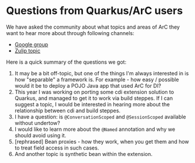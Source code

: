 # Questions from Quarkus/ArC users

We have asked the community about what topics and areas of ArC they want to hear more about through following channels:

* [Google group](https://groups.google.com/g/quarkus-dev/c/78ucWI6DCjw)
* [Zulip topic](https://quarkusio.zulipchat.com/#narrow/stream/187030-users/topic/What.20would.20you.20like.20to.20know.20about.20Quarkus.20CDI.2FArC.3F)

Here is a quick summary of the questions we got:

1) It may be a bit off-topic, but one of the things I'm always interested in is how "separable" a framework is.
For example - how easy / possible would it be to deploy a POJO Java app that used ArC for DI?
2) This year I was working on porting some cdi extension solution to Quarkus, and managed to get it to work via build steppes. If I can suggest a topic, I would be interested in hearing more about the relationship between cdi and build steppes.
3) I have a question: is `@ConversationScoped` and `@SessionScoped` available without undertow?
4) I would like to learn more about the `@Named` annotation and why we should avoid using it.
5) [rephrased] Bean proxies - how they work, when you get them and how to treat field access in such cases.
6) And another topic is synthetic bean within the extension.
